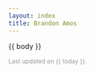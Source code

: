 ```yaml
---
layout: index
title: Brandon Amos
---
```


{{ body }}

<p style="font-size: 0.85em; color: #999;">Last updated on {{ today }}.</p>
